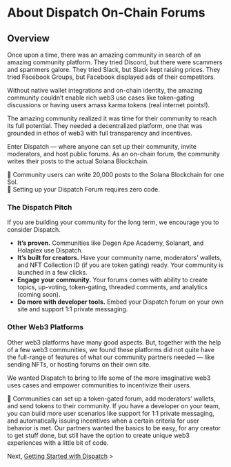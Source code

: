 # About Dispatch On-Chain Forums

## Overview

Once upon a time, there was an amazing community in search of an amazing community platform. They tried Discord, but there were scammers and spammers galore. They tried Slack, but Slack kept raising prices. They tried Facebook Groups, but Facebook displayed ads of their competitors. 

Without native wallet integrations and on-chain identity, the amazing community couldn’t enable rich web3 use cases like token-gating discussions or having users amass karma tokens (real internet points!). 

The amazing community realized it was time for their community to reach its full potential. They needed a decentralized platform, one that was grounded in ethos of web3 with full transparency and incentives. 

Enter Dispatch — where anyone can set up their community, invite moderators, and host public forums. As an on-chain forum, the community writes their posts to the actual Solana Blockchain. 

<aside>
📌 Community users can write 20,000 posts to the Solana Blockchain for one Sol.

</aside>

<aside>
📌 Setting up your Dispatch Forum requires zero code.

</aside>

### The Dispatch Pitch

If you are building your community for the long term, we encourage you to consider Dispatch.

- **It’s proven.** Communities like Degen Ape Academy, Solanart, and Holaplex use Dispatch.
- **It’s built for creators.** Have your community name, moderators’ wallets, and NFT Collection ID (if you are token gating) ready. Your community is launched in a few clicks.
- **Engage your community.** Your forums comes with ability to create topics, up-voting, token-gating, threaded comments, and analytics (coming soon).
- **Do more with developer tools.** Embed your Dispatch forum on your own site and support 1:1 private messaging.

### Other Web3 Platforms

Other web3 platforms have many good aspects. But, together with the help of a few web3 communities, we found these platforms did not quite have the full-range of features of what our community partners needed — like sending NFTs, or hosting forums on their own site. 

We wanted Dispatch to bring to life some of the more imaginative web3 uses cases and empower communities to incentivize their users.  

<aside>
📌 Communities can set up a token-gated forum, add moderators’ wallets, and send tokens to their community. If you have a developer on your team, you can build more user scenarios like support for 1:1 private messaging, and automatically issuing incentives when a certain criteria for user behavior is met. Our partners wanted the basics to be easy, for any creator to get stuff done, but still have the option to create unique web3 experiences with a little bit of code.

</aside>

Next, [Getting Started with Dispatch](Getting%20Started%20with%20Dispatch%20Forums.md) >